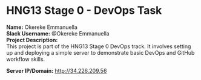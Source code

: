 # HNG13 Stage 0 - DevOps Task

**Name:** Okereke Emmanuella  
**Slack Username:** @Okereke Emmanuella  
**Project Description:**  
This project is part of the HNG13 Stage 0 DevOps track. It involves setting up and deploying a simple server to demonstrate basic DevOps and GitHub workflow skills.

**Server IP/Domain:** http://34.226.209.56
